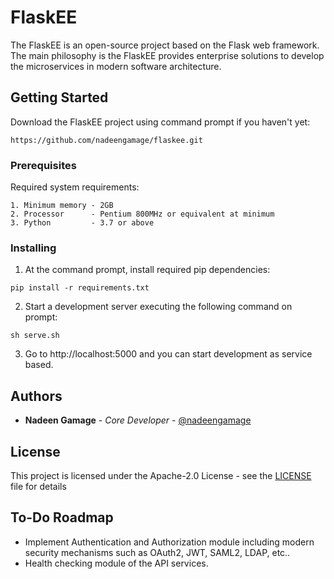 # FlaskEE

The FlaskEE is an open-source project based on the Flask web framework. The main philosophy is the FlaskEE provides enterprise solutions to develop the microservices in modern software architecture.

## Getting Started

Download the FlaskEE project using command prompt if you haven't yet:

```
https://github.com/nadeengamage/flaskee.git
```

### Prerequisites

Required system requirements:

```
1. Minimum memory - 2GB
2. Processor      - Pentium 800MHz or equivalent at minimum
3. Python 		  - 3.7 or above
```

### Installing

1. At the command prompt, install required pip dependencies:

```
pip install -r requirements.txt
```

2. Start a development server executing the following command on prompt:

```
sh serve.sh
```

3. Go to http://localhost:5000 and you can start development as service based.


## Authors

* **Nadeen Gamage** - *Core Developer* - [@nadeengamage](https://github.com/nadeengamage)


## License

This project is licensed under the Apache-2.0 License - see the [LICENSE](LICENSE) file for details

## To-Do Roadmap

* Implement Authentication and Authorization module including modern security mechanisms such as OAuth2, JWT, SAML2, LDAP, etc..
* Health checking module of the API services.
